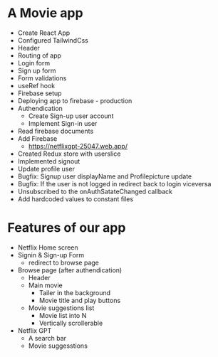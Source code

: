 # A Movie app

- Create React App
- Configured TailwindCss
- Header
- Routing of app
- Login form
- Sign up form
- Form validations
- useRef hook
- Firebase setup
- Deploying app to firebase - production
- Authendication
  - Create Sign-up user account
  - Implement Sign-in user
- Read firebase documents
- Add Firebase
  - https://netflixgpt-25047.web.app/
- Created Redux store with userslice
- Implemented signout
- Update profile user
- Bugfix: Signup user displayName and Profilepicture update
- Bugfix: If the user is not logged in redirect back to login viceversa
- Unsubscribed to the onAuthSatateChanged callback
- Add hardcoded values to constant files

# Features of our app

- Netflix Home screen
- Signin & Sign-up Form
  - redirect to browse page
- Browse page (after authendication)
  - Header
  - Main movie
    - Tailer in the background
    - Movie title and play buttons
  - Movie suggestions list
    - Movie list into N
    - Vertically scrollerable
- Netflix GPT
  - A search bar
  - Movie suggesstions
